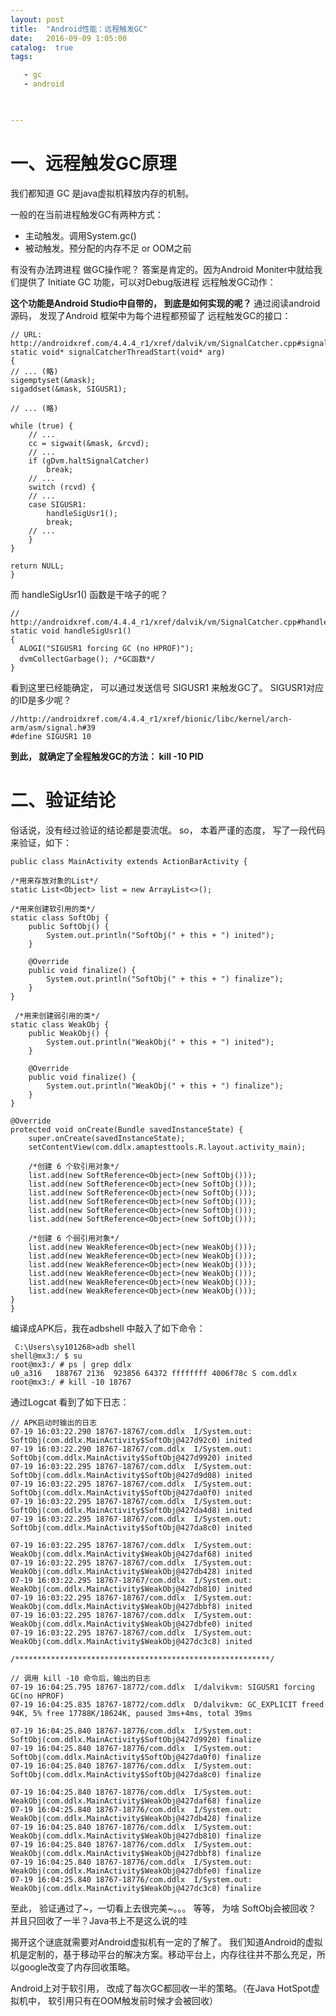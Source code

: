 ```yaml
---
layout: post
title:  "Android性能：远程触发GC"
date:   2016-09-09 1:05:00
catalog:  true
tags:

   - gc
   - android
     


---
```


# 一、远程触发GC原理

我们都知道  GC 是java虚拟机释放内存的机制。

一般的在当前进程触发GC有两种方式：

 * 主动触发。调用System.gc()
* 被动触发。预分配的内存不足 or OOM之前

有没有办法跨进程 做GC操作呢？
答案是肯定的。因为Android Moniter中就给我们提供了 Initiate GC 功能，可以对Debug版进程 远程触发GC动作：

**这个功能是Android Studio中自带的， 到底是如何实现的呢？**
通过阅读android源码， 发现了Android 框架中为每个进程都预留了 远程触发GC的接口：

    // URL: http://androidxref.com/4.4.4_r1/xref/dalvik/vm/SignalCatcher.cpp#signalCatcherThreadStart
    static void* signalCatcherThreadStart(void* arg)
    {
    // ... (略)
    sigemptyset(&mask);
    sigaddset(&mask, SIGUSR1);

    // ... (略)
    
    while (true) {
        // ...
        cc = sigwait(&mask, &rcvd);
        // ...
        if (gDvm.haltSignalCatcher)
            break;
        // ...
        switch (rcvd) {
        // ...
        case SIGUSR1:
            handleSigUsr1();
            break;
        // ...
        }
    }

    return NULL;
    }
    
而 handleSigUsr1() 函数是干啥子的呢？ 

    // http://androidxref.com/4.4.4_r1/xref/dalvik/vm/SignalCatcher.cpp#handleSigUsr1
    static void handleSigUsr1()
    {
      ALOGI("SIGUSR1 forcing GC (no HPROF)");
      dvmCollectGarbage(); /*GC函数*/
    }

看到这里已经能确定， 可以通过发送信号 SIGUSR1 来触发GC了。 SIGUSR1对应的ID是多少呢？

    //http://androidxref.com/4.4.4_r1/xref/bionic/libc/kernel/arch-arm/asm/signal.h#39
    #define SIGUSR1 10
    
**到此， 就确定了全程触发GC的方法： kill -10 PID**

# 二、验证结论

俗话说，没有经过验证的结论都是耍流氓。 so， 本着严谨的态度， 写了一段代码来验证，如下：

    public class MainActivity extends ActionBarActivity {

    /*用来存放对象的List*/
    static List<Object> list = new ArrayList<>();

    /*用来创建软引用的类*/
    static class SoftObj {
        public SoftObj() {
            System.out.println("SoftObj(" + this + ") inited");
        }

        @Override
        public void finalize() {
            System.out.println("SoftObj(" + this + ") finalize");
        }
    }

     /*用来创建弱引用的类*/
    static class WeakObj {
        public WeakObj() {
            System.out.println("WeakObj(" + this + ") inited");
        }

        @Override
        public void finalize() {
            System.out.println("WeakObj(" + this + ") finalize");
        }
    }

    @Override
    protected void onCreate(Bundle savedInstanceState) {
        super.onCreate(savedInstanceState);
        setContentView(com.ddlx.amaptesttools.R.layout.activity_main);

        /*创建 6 个软引用对象*/
        list.add(new SoftReference<Object>(new SoftObj()));
        list.add(new SoftReference<Object>(new SoftObj()));
        list.add(new SoftReference<Object>(new SoftObj()));
        list.add(new SoftReference<Object>(new SoftObj()));
        list.add(new SoftReference<Object>(new SoftObj()));
        list.add(new SoftReference<Object>(new SoftObj()));

        /*创建 6 个弱引用对象*/
        list.add(new WeakReference<Object>(new WeakObj()));
        list.add(new WeakReference<Object>(new WeakObj()));
        list.add(new WeakReference<Object>(new WeakObj()));
        list.add(new WeakReference<Object>(new WeakObj()));
        list.add(new WeakReference<Object>(new WeakObj()));
        list.add(new WeakReference<Object>(new WeakObj()));
    }
    }
    
编译成APK后，我在adbshell 中敲入了如下命令：

     C:\Users\sy101268>adb shell
    shell@mx3:/ $ su
    root@mx3:/ # ps | grep ddlx
    u0_a316   188767 2136  923856 64372 ffffffff 4006f78c S com.ddlx
    root@mx3:/ # kill -10 18767
    
通过Logcat 看到了如下日志：

    // APK启动时输出的日志
    07-19 16:03:22.290 18767-18767/com.ddlx  I/System.out:     SoftObj(com.ddlx.MainActivity$SoftObj@427d92c0) inited
    07-19 16:03:22.290 18767-18767/com.ddlx  I/System.out: SoftObj(com.ddlx.MainActivity$SoftObj@427d9920) inited
    07-19 16:03:22.295 18767-18767/com.ddlx  I/System.out: SoftObj(com.ddlx.MainActivity$SoftObj@427d9d08) inited
    07-19 16:03:22.295 18767-18767/com.ddlx  I/System.out: SoftObj(com.ddlx.MainActivity$SoftObj@427da0f0) inited
    07-19 16:03:22.295 18767-18767/com.ddlx  I/System.out: SoftObj(com.ddlx.MainActivity$SoftObj@427da4d8) inited
    07-19 16:03:22.295 18767-18767/com.ddlx  I/System.out: SoftObj(com.ddlx.MainActivity$SoftObj@427da8c0) inited

    07-19 16:03:22.295 18767-18767/com.ddlx  I/System.out: WeakObj(com.ddlx.MainActivity$WeakObj@427daf68) inited
    07-19 16:03:22.295 18767-18767/com.ddlx  I/System.out: WeakObj(com.ddlx.MainActivity$WeakObj@427db428) inited
    07-19 16:03:22.295 18767-18767/com.ddlx  I/System.out: WeakObj(com.ddlx.MainActivity$WeakObj@427db810) inited
    07-19 16:03:22.295 18767-18767/com.ddlx  I/System.out: WeakObj(com.ddlx.MainActivity$WeakObj@427dbbf8) inited
    07-19 16:03:22.295 18767-18767/com.ddlx  I/System.out: WeakObj(com.ddlx.MainActivity$WeakObj@427dbfe0) inited
    07-19 16:03:22.295 18767-18767/com.ddlx  I/System.out: WeakObj(com.ddlx.MainActivity$WeakObj@427dc3c8) inited

    /*********************************************************/

    // 调用 kill -10 命令后，输出的日志
    07-19 16:04:25.795 18767-18772/com.ddlx  I/dalvikvm: SIGUSR1 forcing GC(no HPROF)
    07-19 16:04:25.835 18767-18772/com.ddlx  D/dalvikvm: GC_EXPLICIT freed 94K, 5% free 17788K/18624K, paused 3ms+4ms, total 39ms

    07-19 16:04:25.840 18767-18776/com.ddlx  I/System.out: SoftObj(com.ddlx.MainActivity$SoftObj@427d9920) finalize
    07-19 16:04:25.840 18767-18776/com.ddlx  I/System.out: SoftObj(com.ddlx.MainActivity$SoftObj@427da0f0) finalize
    07-19 16:04:25.840 18767-18776/com.ddlx  I/System.out: SoftObj(com.ddlx.MainActivity$SoftObj@427da8c0) finalize

    07-19 16:04:25.840 18767-18776/com.ddlx  I/System.out: WeakObj(com.ddlx.MainActivity$WeakObj@427daf68) finalize
    07-19 16:04:25.840 18767-18776/com.ddlx  I/System.out: WeakObj(com.ddlx.MainActivity$WeakObj@427db428) finalize
    07-19 16:04:25.840 18767-18776/com.ddlx  I/System.out: WeakObj(com.ddlx.MainActivity$WeakObj@427db810) finalize
    07-19 16:04:25.840 18767-18776/com.ddlx  I/System.out: WeakObj(com.ddlx.MainActivity$WeakObj@427dbbf8) finalize
    07-19 16:04:25.840 18767-18776/com.ddlx  I/System.out: WeakObj(com.ddlx.MainActivity$WeakObj@427dbfe0) finalize
    07-19 16:04:25.840 18767-18776/com.ddlx  I/System.out: WeakObj(com.ddlx.MainActivity$WeakObj@427dc3c8) finalize
    
至此， 验证通过了~，一切看上去很完美~。。。
等等， 为啥 SoftObj会被回收？ 并且只回收了一半？Java书上不是这么说的哇

揭开这个谜底就需要对Android虚拟机有一定的了解了。
我们知道Android的虚拟机是定制的，基于移动平台的解决方案。移动平台上，内存往往并不那么充足，所以google改变了内存回收策略。

Android上对于软引用， 改成了每次GC都回收一半的策略。（在Java HotSpot虚拟机中， 软引用只有在OOM触发前时候才会被回收）